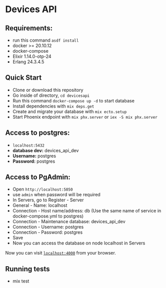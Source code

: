 # Devices API

## Requirements:
  * run this command `asdf install` 
  * docker >= 20.10.12
  * docker-compose
  * Elixir 1.14.0-otp-24
  * Erlang 24.3.4.5
  

## Quick Start
  * Clone or download this repository
  * Go inside of directory,  `cd devicesapi`
  * Run this command `docker-compose up -d` to start database
  * Install dependencies with `mix deps.get`
  * Create and migrate your database with `mix ecto.setup`
  * Start Phoenix endpoint with `mix phx.server` or `iex -S mix phx.server`

## Access to postgres: 
* `localhost:5432`
* **database dev:** devices_api_dev
* **Username:** postgres
* **Password:** postgres

## Access to PgAdmin: 
* Open `http://localhost:5050`
* use `admin` when password will be required
* In Servers, go to Register - Server
* General - Name: localhost
* Connection - Host name/address: db (Use the same name of service in docker-compose.yml to postgres)
* Connection - Maintenance database: devices_api_dev
* Connection - Username: postgres
* Connection - Password: postgres
* Save
* Now you can access the database on node localhost in Servers

Now you can visit [`localhost:4000`](http://localhost:4000) from your browser.

## Running tests
* mix test